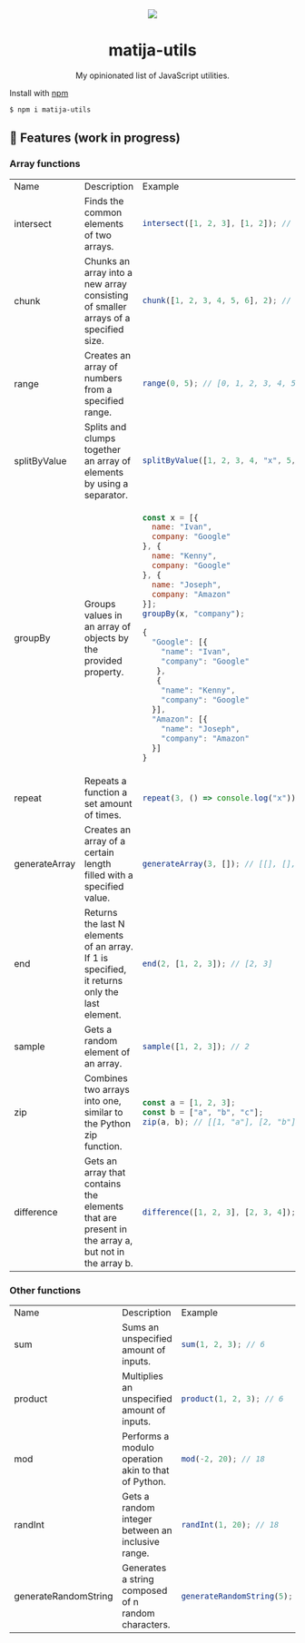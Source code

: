 <div align="center">
  <img src="https://user-images.githubusercontent.com/36193643/206005971-aa99f0c8-01cb-4495-9ab8-dbf5309628b8.png" />
</div>

<h1 align=center>matija-utils</h1>
<p align=center>My opinionated list of JavaScript utilities.</p>

Install with [npm](https://www.npmjs.com/)

```sh
$ npm i matija-utils
```

## 🚀 Features (work in progress)

### Array functions

<table>
<tr>
<td> Name </td> <td> Description </td> <td> Example </td>
</tr>
<tr>
<tr>
<td> intersect </td>
<td> Finds the common elements of two arrays. </td>
<td>

```javascript
intersect([1, 2, 3], [1, 2]); // [1, 2]
```

</td>
</tr>
<tr>
<td> chunk </td>
<td> Chunks an array into a new array consisting of smaller arrays of a specified size. </td>
<td>

```javascript
chunk([1, 2, 3, 4, 5, 6], 2); // [[1, 2], [3, 4], [5, 6]]
```

</td>
</tr>
<tr>
<td> range </td>
<td> Creates an array of numbers from a specified range. </td>
<td>

```javascript
range(0, 5); // [0, 1, 2, 3, 4, 5]
```

</td>
</tr>
<tr>
<td> splitByValue </td>
<td> Splits and clumps together an array of elements by using a separator. </td>
<td>

```javascript
splitByValue([1, 2, 3, 4, "x", 5, 6, 7, 8], "x"); // [[1, 2, 3, 4], [1, 2, 3, 4]]
```

</td>
</tr>
<tr>
<td> groupBy </td>
<td> Groups values in an array of objects by the provided property. </td>
<td>

```javascript
const x = [{
  name: "Ivan",
  company: "Google"
}, {
  name: "Kenny",
  company: "Google"
}, {
  name: "Joseph",
  company: "Amazon"
}];
groupBy(x, "company");

{
  "Google": [{
    "name": "Ivan",
    "company": "Google"
   },
   {
    "name": "Kenny",
    "company": "Google"
  }],
  "Amazon": [{
    "name": "Joseph",
    "company": "Amazon"
  }]
}

```

</td>
</tr>
<tr>
<td> repeat </td>
<td> Repeats a function a set amount of times. </td>
<td>

```javascript
repeat(3, () => console.log("x")); // xxx
```

</td>
</tr>
<tr>
<td> generateArray </td>
<td> Creates an array of a certain length filled with a specified value. </td>
<td>

```javascript
generateArray(3, []); // [[], [], []]
```

</td>
</tr>
<tr>
<td> end </td>
<td> Returns the last N elements of an array. If 1 is specified, it returns only the last element. </td>
<td>

```javascript
end(2, [1, 2, 3]); // [2, 3]
```

</td>
</tr>
<tr>
<td> sample </td>
<td> Gets a random element of an array. </td>
<td>

```javascript
sample([1, 2, 3]); // 2
```

</td>
</tr>
<tr>
<td> zip </td>
<td> Combines two arrays into one, similar to the Python zip function. </td>
<td>

```javascript
const a = [1, 2, 3];
const b = ["a", "b", "c"];
zip(a, b); // [[1, "a"], [2, "b"], [3, "c"]]
```

</td>
</tr>
<tr>
<td> difference </td>
<td> Gets an array that contains the elements that are present in the array a, but not in the array b. </td>
<td>

```javascript
difference([1, 2, 3], [2, 3, 4]); // [1]
```

</td>
</tr>
</table>

### Other functions

<table>
<tr>
<td> Name </td> <td> Description </td> <td> Example </td>
</tr>
<tr>
<tr>
<td> sum </td>
<td> Sums an unspecified amount of inputs. </td>
<td>

```javascript
sum(1, 2, 3); // 6
```

</td>
</tr>
<tr>
<td> product </td>
<td> Multiplies an unspecified amount of inputs. </td>
<td>

```javascript
product(1, 2, 3); // 6
```

</td>
</tr>
<tr>
<td> mod </td>
<td> Performs a modulo operation akin to that of Python. </td>
<td>

```javascript
mod(-2, 20); // 18
```

</td>
</tr>
<tr>
<td> randInt </td>
<td> Gets a random integer between an inclusive range. </td>
<td>

```javascript
randInt(1, 20); // 18
```

</td>
</tr>
<tr>
<td> generateRandomString </td>
<td> Generates a string composed of n random characters. </td>
<td>

```javascript
generateRandomString(5); // "AXRF0"
```

</td>
</tr>
</table>
